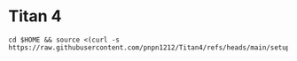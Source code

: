# Titan 4

```
cd $HOME && source <(curl -s https://raw.githubusercontent.com/pnpn1212/Titan4/refs/heads/main/setup.sh)
```
